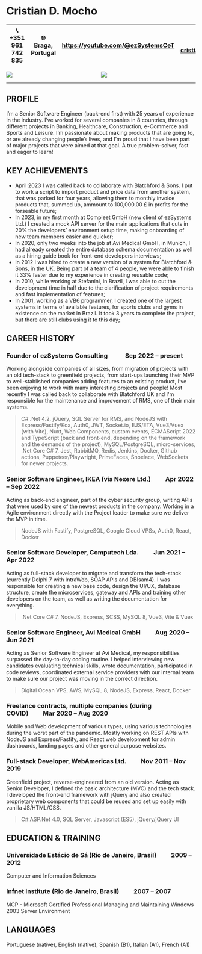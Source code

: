 # Cristian D. Mocho

|📞 +351 961 742 835|🌐 Braga, Portugal|https://youtube.com/@ezSystemsCeT|✉️ cristian.mocho@ezsystems.net|
|--------------------|------------------|---------------------------------|-------------------------------|

<div style="width: 100%; display: grid; grid-template-columns: 1fr 1fr; align-content: start;">
  <img src="https://github-readme-stats.vercel.app/api/top-langs/?username=cmocho-ez&layout=compact&theme=cobalt" />
  <img src="https://github-readme-stats.vercel.app/api?username=cmocho-ez&show_icons=true&theme=cobalt&hide_rank=true" />
</div>

---

## PROFILE
I’m a Senior Software Engineer (back-end first) with 25 years of experience in the industry. I’ve worked for several companies in 8 countries, through different projects in Banking, Healthcare, Construction, e-Commerce and Sports and Leisure. I’m passionate about making products that are going to, or are already changing people’s lives, and I’m proud that I have been part of major projects that were aimed at that goal. A true problem-solver, fast and eager to learn!

## KEY ACHIEVEMENTS
- April 2023 I was called back to collaborate with Blatchford & Sons. I put to work a script to import product and price data from another system, that was parked for four years, allowing them to monthly invoice products that, summed up, ammount to 100,000.00 £ in profits for the forseable future;
- In 2023, in my first month at Compleet GmbH (new client of ezSystems Ltd.) I created a mock API server for the main applications that cuts in 20% the developers’ environment setup time, making onboarding of new team members easier and quicker;
- In 2020, only two weeks into the job at Avi Medical GmbH, in Munich, I had already created the entire database schema documentation as well as a hiring guide book for front-end developers interviews;
- In 2012 I was hired to create a new version of a system for Blatchford & Sons, in the UK. Being part of a team of 4 people, we were able to finish it 33% faster due to my experience in creating reusable code;
- In 2010, while working at Stefanini, in Brazil, I was able to cut the development time in half due to the clarification of project requirements and fast implementation of features;
- In 2001, working as a VB6 programmer, I created one of the largest systems in terms of available features, for sports clubs and gyms in existence on the market in Brazil. It took 3 years to complete the project, but there are still clubs using it to this day;

## CAREER HISTORY
### Founder of ezSystems Consulting &nbsp;&nbsp;&nbsp;&nbsp;&nbsp;&nbsp;&nbsp;&nbsp;&nbsp;&nbsp; Sep 2022 – present
Working alongside companies of all sizes, from migration of projects with an old tech-stack to greenfield projects, from start-ups launching their MVP to well-stablished companies adding features to an existing product, I’ve been enjoying to work with many interesting projects and people! Most recently I was called back to collaborate with Blatchford UK and I'm responsible for the maintenance and improvement of RMS, one of their main systems.
> C# .Net 4.2, jQuery, SQL Server for RMS, and NodeJS with Express/Fastify/Koa, Auth0, JWT, Socket.io, EJS/ETA, Vue3/Vuex (with Vite), Nuxt, Web Components, custom events, ECMAScript 2022 and TypeScript (back and front-end, depending on the framework and the demands of the project), MySQL/PostgreSQL, micro-services, .Net Core C# 7, Jest, RabbitMQ, Redis, Jenkins, Docker, Github actions, Puppeteer/Playwright, PrimeFaces, Shoelace, WebSockets for newer projects.

### Senior Software Engineer, IKEA (via Nexere Ltd.)&nbsp;&nbsp;&nbsp;&nbsp;&nbsp;&nbsp;&nbsp;&nbsp;&nbsp;&nbsp;Apr 2022 – Sep  2022
Acting as back-end engineer, part of the cyber security group, writing APIs that were used by one of the newest products in the company. Working in a Agile environment directly with the Project leader to make sure we deliver the MVP in time.
> NodeJS with Fastify, PostgreSQL, Google Cloud VPSs, Auth0, React, Docker

### Senior Software Developer, Computech Lda.&nbsp;&nbsp;&nbsp;&nbsp;&nbsp;&nbsp;&nbsp;&nbsp;&nbsp;&nbsp;Jun 2021 – Apr 2022
Acting as full-stack developer to migrate and transform the tech-stack (currently Delphi 7 with IntraWeb, SOAP APIs and DBIsam4). I was responsible for creating a new base code, design the UI/UX, database structure, create the microservices, gateway and APIs and training other developers on the team, as well as writing the documentation for everything.
> .Net Core C# 7, NodeJS, Express, SCSS, MySQL 8, Vue3, Vite & Vuex

### Senior Software Engineer, Avi Medical GmbH&nbsp;&nbsp;&nbsp;&nbsp;&nbsp;&nbsp;&nbsp;&nbsp;&nbsp;&nbsp;Aug 2020 – Jun 2021
Acting as Senior Software Engineer at Avi Medical, my responsibilities surpassed the day-to-day coding routine. I helped interviewing new candidates evaluating technical skills, wrote documentation, participated in code reviews, coordinated external service providers with our internal team to make sure our project was moving in the correct direction.
> Digital Ocean VPS, AWS, MySQL 8, NodeJS, Express, React, Docker

### Freelance contracts, multiple companies (during COVID)&nbsp;&nbsp;&nbsp;&nbsp;&nbsp;&nbsp;&nbsp;&nbsp;&nbsp;&nbsp;Mar 2020 – Aug 2020
Mobile and Web development of various types, using various technologies during the worst part of the pandemic. Mostly working on REST APIs with NodeJS and Express/Fastify, and React web development for admin dashboards, landing pages and other general purpose websites.

### Full-stack Developer, WebAmericas Ltd.&nbsp;&nbsp;&nbsp;&nbsp;&nbsp;&nbsp;&nbsp;&nbsp;&nbsp;&nbsp;Nov 2011 – Nov 2019
Greenfield project, reverse-engineered from an old version. Acting as Senior Developer, I defined the basic architecture (MVC) and the tech stack. I developed the front-end framework  with jQuery and also created proprietary web components that could be reused and set up easily with vanilla JS/HTML/CSS.
> C# ASP.Net 4.0, SQL Server, Javascript (ES5), jQuery/jQuery UI

## EDUCATION & TRAINING
### Universidade Estácio de Sá (Rio de Janeiro, Brasil)&nbsp;&nbsp;&nbsp;&nbsp;&nbsp;&nbsp;&nbsp;&nbsp;&nbsp;&nbsp;2009 – 2012
Computer and Information Sciences

### Infnet Institute (Rio de Janeiro, Brasil)&nbsp;&nbsp;&nbsp;&nbsp;&nbsp;&nbsp;&nbsp;&nbsp;&nbsp;&nbsp;2007 – 2007
MCP - Microsoft Certified Professional
Managing and Maintaining Windows 2003 Server Environment

## LANGUAGES
Portuguese (native), English (native), Spanish (B1), Italian (A1), French (A1)
